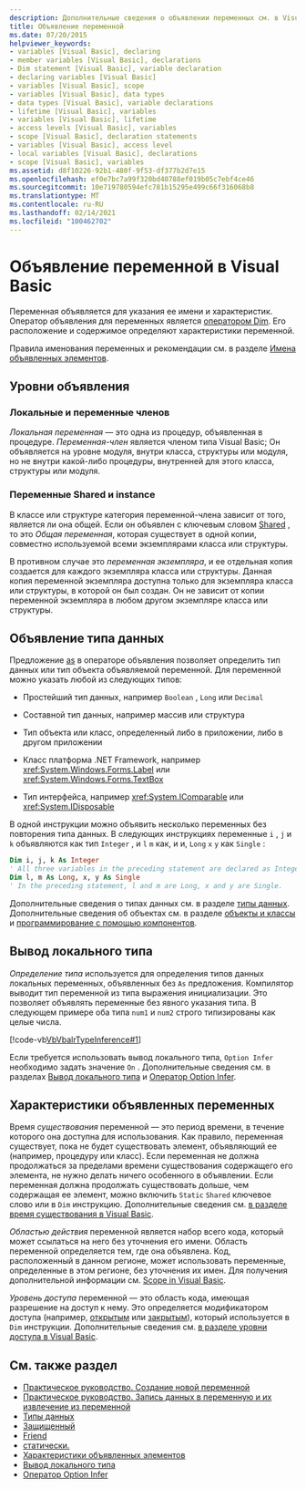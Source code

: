 ```yaml
---
description: Дополнительные сведения о объявлении переменных см. в Visual Basic
title: Объявление переменной
ms.date: 07/20/2015
helpviewer_keywords:
- variables [Visual Basic], declaring
- member variables [Visual Basic], declarations
- Dim statement [Visual Basic], variable declaration
- declaring variables [Visual Basic]
- variables [Visual Basic], scope
- variables [Visual Basic], data types
- data types [Visual Basic], variable declarations
- lifetime [Visual Basic], variables
- variables [Visual Basic], lifetime
- access levels [Visual Basic], variables
- scope [Visual Basic], declaration statements
- variables [Visual Basic], access level
- local variables [Visual Basic], declarations
- scope [Visual Basic], variables
ms.assetid: d8f10226-92b1-480f-9f53-df377b2d7e15
ms.openlocfilehash: ef0e7bc7a99f320bd40788ef019b05c7ebf4ce46
ms.sourcegitcommit: 10e719780594efc781b15295e499c66f316068b8
ms.translationtype: MT
ms.contentlocale: ru-RU
ms.lasthandoff: 02/14/2021
ms.locfileid: "100462702"
---
```

# <a name="variable-declaration-in-visual-basic"></a>Объявление переменной в Visual Basic

Переменная объявляется для указания ее имени и характеристик. Оператор объявления для переменных является [оператором Dim](../../../language-reference/statements/dim-statement.md). Его расположение и содержимое определяют характеристики переменной.  
  
 Правила именования переменных и рекомендации см. в разделе [Имена объявленных элементов](../declared-elements/declared-element-names.md).  
  
## <a name="declaration-levels"></a>Уровни объявления  
  
### <a name="local-and-member-variables"></a>Локальные и переменные членов  

 *Локальная переменная* — это одна из процедур, объявленная в процедуре. *Переменная-член* является членом типа Visual Basic; Он объявляется на уровне модуля, внутри класса, структуры или модуля, но не внутри какой-либо процедуры, внутренней для этого класса, структуры или модуля.  
  
### <a name="shared-and-instance-variables"></a>Переменные Shared и instance  

 В классе или структуре категория переменной-члена зависит от того, является ли она общей. Если он объявлен с ключевым словом [Shared](../../../language-reference/modifiers/shared.md) , то это *Общая переменная*, которая существует в одной копии, совместно используемой всеми экземплярами класса или структуры.  
  
 В противном случае это *переменная экземпляра*, и ее отдельная копия создается для каждого экземпляра класса или структуры. Данная копия переменной экземпляра доступна только для экземпляра класса или структуры, в которой он был создан. Он не зависит от копии переменной экземпляра в любом другом экземпляре класса или структуры.  
  
## <a name="declaring-data-type"></a>Объявление типа данных  

 Предложение [as](../../../language-reference/statements/as-clause.md) в операторе объявления позволяет определить тип данных или тип объекта объявляемой переменной. Для переменной можно указать любой из следующих типов:  
  
- Простейший тип данных, например `Boolean` , `Long` или `Decimal`  
  
- Составной тип данных, например массив или структура  
  
- Тип объекта или класс, определенный либо в приложении, либо в другом приложении  
  
- Класс платформа .NET Framework, например <xref:System.Windows.Forms.Label> или <xref:System.Windows.Forms.TextBox>  
  
- Тип интерфейса, например <xref:System.IComparable> или <xref:System.IDisposable>  
  
 В одной инструкции можно объявить несколько переменных без повторения типа данных. В следующих инструкциях переменные `i` , `j` и `k` объявляются как тип `Integer` , и `l` `m` как, и и, `Long` `x` `y` как `Single` :  
  
```vb  
Dim i, j, k As Integer  
' All three variables in the preceding statement are declared as Integer.  
Dim l, m As Long, x, y As Single  
' In the preceding statement, l and m are Long, x and y are Single.  
```  
  
 Дополнительные сведения о типах данных см. в разделе [типы данных](../data-types/index.md). Дополнительные сведения об объектах см. в разделе [объекты и классы](../objects-and-classes/index.md) и [программирование с помощью компонентов](/previous-versions/visualstudio/visual-studio-2013/0ffkdtkf(v=vs.120)).  
  
## <a name="local-type-inference"></a>Вывод локального типа  

 *Определение типа* используется для определения типов данных локальных переменных, объявленных без `As` предложения. Компилятор выводит тип переменной из типа выражения инициализации. Это позволяет объявлять переменные без явного указания типа. В следующем примере оба типа `num1` и `num2` строго типизированы как целые числа.  
  
 [!code-vb[VbVbalrTypeInference#1](~/samples/snippets/visualbasic/VS_Snippets_VBCSharp/VbVbalrTypeInference/VB/Class1.vb#1)]  
  
 Если требуется использовать вывод локального типа, `Option Infer` необходимо задать значение `On` . Дополнительные сведения см. в разделах [Вывод локального типа](local-type-inference.md) и [Оператор Option Infer](../../../language-reference/statements/option-infer-statement.md).  
  
## <a name="characteristics-of-declared-variables"></a>Характеристики объявленных переменных  

 Время *существования* переменной — это период времени, в течение которого она доступна для использования. Как правило, переменная существует, пока не будет существовать элемент, объявляющий ее (например, процедуру или класс). Если переменная не должна продолжаться за пределами времени существования содержащего его элемента, не нужно делать ничего особенного в объявлении. Если переменная должна продолжать существовать дольше, чем содержащая ее элемент, можно включить `Static` `Shared` ключевое слово или в `Dim` инструкцию. Дополнительные сведения см. [в разделе время существования в Visual Basic](../declared-elements/lifetime.md).  
  
 *Областью действия* переменной является набор всего кода, который может ссылаться на него без уточнения его имени. Область переменной определяется тем, где она объявлена. Код, расположенный в данном регионе, может использовать переменные, определенные в этом регионе, без уточнения их имен. Для получения дополнительной информации см. [Scope in Visual Basic](../declared-elements/scope.md).  
  
 *Уровень доступа* переменной — это область кода, имеющая разрешение на доступ к нему. Это определяется модификатором доступа (например, [открытым](../../../language-reference/modifiers/public.md) или [закрытым](../../../language-reference/modifiers/private.md)), который используется в `Dim` инструкции. Дополнительные сведения см. [в разделе уровни доступа в Visual Basic](../declared-elements/access-levels.md).  
  
## <a name="see-also"></a>См. также раздел

- [Практическое руководство. Создание новой переменной](how-to-create-a-new-variable.md)
- [Практическое руководство. Запись данных в переменную и их извлечение из переменной](how-to-move-data-into-and-out-of-a-variable.md)
- [Типы данных](../../../language-reference/data-types/index.md)
- [Защищенный](../../../language-reference/modifiers/protected.md)
- [Friend](../../../language-reference/modifiers/friend.md)
- [статически.](../../../language-reference/modifiers/static.md)
- [Характеристики объявленных элементов](../declared-elements/declared-element-characteristics.md)
- [Вывод локального типа](local-type-inference.md)
- [Оператор Option Infer](../../../language-reference/statements/option-infer-statement.md)
